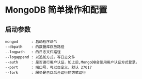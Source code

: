 # MongoDB 简单操作和配置

## 启动参数

```shell
mongod  	: 启动程序命令
--dbpath 	: 的数据库存放路径
--logpath 	: 的日志文件路径
--logappend : 以追加方式，写日志文件
--auth      : 是否进行用户认证，加上后,MongoDB会使用用户认证方式登录。
--port      : 端口号，可以自定义，默认 27017
--fork      : 服务是否以后台运行的方式运行
```

